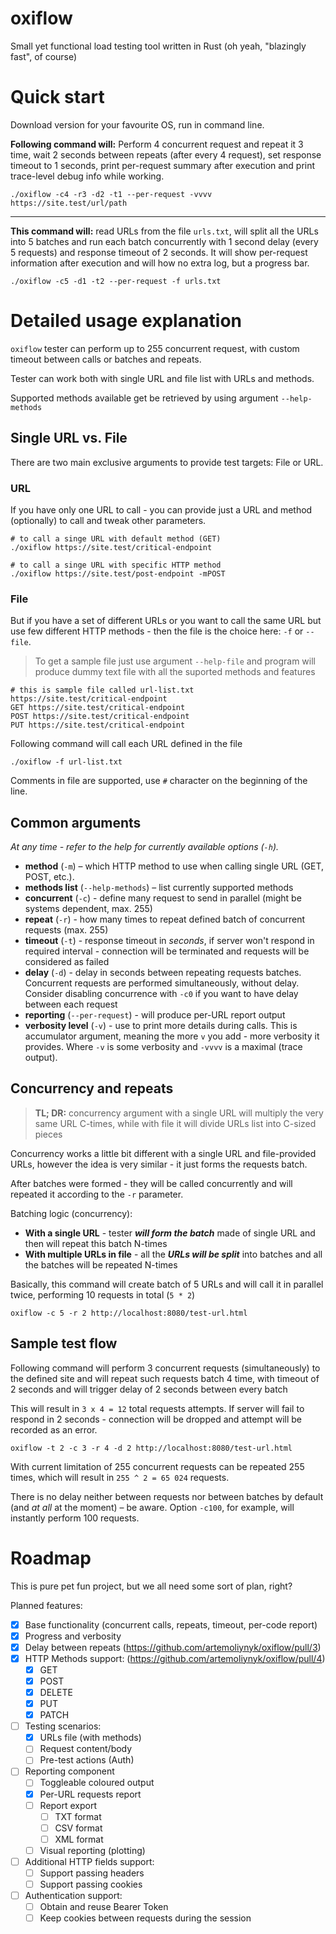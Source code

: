 # oxiflow
Small yet functional load testing tool written in Rust (oh yeah, "blazingly fast", of course)

# Quick start
Download version for your favourite OS, run in command line.

**Following command will:** Perform 4 concurrent request and repeat it 3 time, wait 2 seconds between repeats (after every 4 request), set response timeout to 1 seconds, print per-request summary after execution and print trace-level debug info while working.
```shell
./oxiflow -c4 -r3 -d2 -t1 --per-request -vvvv https://site.test/url/path
```
---

**This command will:** read URLs from the file `urls.txt`, will split all the URLs into 5 batches and run each batch concurrently with 1 second delay (every 5 requests) and response timeout of 2 seconds. It will show per-request information after execution and will how no extra log, but a progress bar.
```shell
./oxiflow -c5 -d1 -t2 --per-request -f urls.txt
```

# Detailed usage explanation
`oxiflow` tester can perform up to 255 concurrent request, with custom timeout between calls or batches and repeats.

Tester can work both with single URL and file list with URLs and methods.

Supported methods available get be retrieved by using argument `--help-methods` 

## Single URL vs. File
There are two main exclusive arguments to provide test targets: File or URL.

### URL
If you have only one URL to call - you can provide just a URL and method (optionally) to call and tweak other parameters.

```shell
# to call a singe URL with default method (GET)
./oxiflow https://site.test/critical-endpoint

# to call a singe URL with specific HTTP method
./oxiflow https://site.test/post-endpoint -mPOST
```


### File
But if you have a set of different URLs or you want to call the same URL but use few different HTTP methods - then the file is the choice here: `-f` or `--file`.

> To get a sample file just use argument `--help-file` and program will produce dummy text file with all the suported methods and features

```test
# this is sample file called url-list.txt
https://site.test/critical-endpoint
GET https://site.test/critical-endpoint
POST https://site.test/critical-endpoint
PUT https://site.test/critical-endpoint
```

Following command will call each URL defined in the file 
```shell
./oxiflow -f url-list.txt
```


Comments in file are supported, use `#` character on the beginning of the line.


## Common arguments
_At any time - refer to the help for currently available options (`-h`)._

- **method** (`-m`) – which HTTP method to use when calling single URL (GET, POST, etc.). 
- **methods list** (`--help-methods`) – list currently supported methods
- **concurrent** (`-c`) - define many request to send in parallel (might be systems dependent, max. 255)
- **repeat** (`-r`) - how many times to repeat defined batch of concurrent requests (max. 255)
- **timeout** (`-t`) - response timeout in _seconds_, if server won't respond in required interval - connection will be terminated and requests will be considered as failed
- **delay** (`-d`) - delay in seconds between repeating requests batches.
Concurrent requests are performed simultaneously, without delay. Consider disabling concurrence with `-c0` if you want to have delay between each request
- **reporting** (`--per-request`) - will produce per-URL report output
- **verbosity level** (`-v`) - use to print more details during calls. This is accumulator argument, meaning the more `v` you add - more verbosity it provides. Where `-v` is some verbosity and `-vvvv` is a maximal (trace output). 


## Concurrency and repeats
> **TL; DR:** concurrency argument with a single URL will multiply the very same URL C-times, while with file it will divide URLs list into C-sized pieces

Concurrency works a little bit different with a single URL and file-provided URLs, however the idea is very similar - it just forms the requests batch.

After batches were formed - they will be called concurrently and will repeated it according to the `-r` parameter.

Batching logic (concurrency):
- **With a single URL** - tester _**will form the batch**_ made of single URL and then will repeat this batch N-times
- **With multiple URLs in file** - all the _**URLs will be split**_ into batches and all the batches will be repeated N-times


Basically, this command will create batch of 5 URLs and will call it in parallel twice, performing 10 requests in total (`5 * 2`)
```shell
oxiflow -c 5 -r 2 http://localhost:8080/test-url.html
```


## Sample test flow
Following command will perform 3 concurrent requests (simultaneously) to the defined site and will repeat such requests batch 4 time, with timeout of 2 seconds and will trigger delay of 2 seconds between every batch 

This will result in `3 x 4 = 12` total requests attempts. If server will fail to respond in 2 seconds - connection will be dropped and attempt will be recorded as an error.

```shell
oxiflow -t 2 -c 3 -r 4 -d 2 http://localhost:8080/test-url.html
```

With current limitation of 255 concurrent requests can be repeated 255 times, which will result in `255 ^ 2 = 65 024` requests.

There is no delay neither between requests nor between batches by default (and *at all* at the moment) – be aware. Option `-c100`, for example, will instantly perform 100 requests.


# Roadmap
This is pure pet fun project, but we all need some sort of plan, right?

Planned features:
- [x] Base functionality (concurrent calls, repeats, timeout, per-code report)
- [x] Progress and verbosity
- [x] Delay between repeats (https://github.com/artemoliynyk/oxiflow/pull/3)
- [x] HTTP Methods support: (https://github.com/artemoliynyk/oxiflow/pull/4)
  - [x] GET
  - [x] POST
  - [x] DELETE
  - [x] PUT
  - [x] PATCH
- [ ] Testing scenarios:
  - [x] URLs file (with methods)
  - [ ] Request content/body
  - [ ] Pre-test actions (Auth)
- [ ] Reporting component
  - [ ] Toggleable coloured output
  - [X] Per-URL requests report
  - [ ] Report export
    - [ ] TXT format
    - [ ] CSV format
    - [ ] XML format
  - [ ] Visual reporting (plotting)
- [ ] Additional HTTP fields support:
  - [ ] Support passing headers
  - [ ] Support passing cookies
- [ ] Authentication support:
  - [ ] Obtain and reuse Bearer Token
  - [ ] Keep cookies between requests during the session
